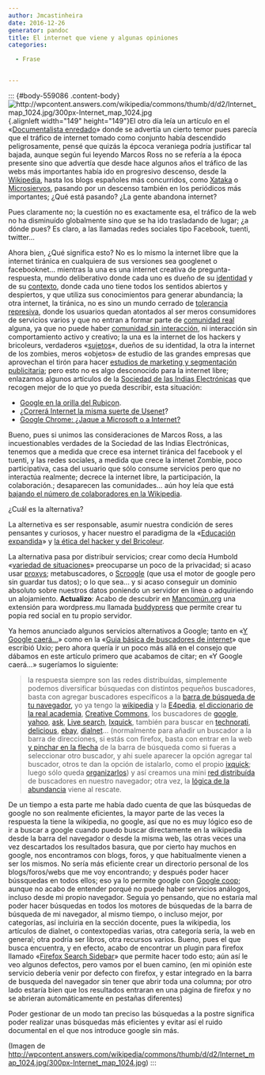 ```yaml
---
author: Jmcastinheira
date: 2016-12-26
generator: pandoc
title: El internet que viene y algunas opiniones
categories:

  - Frase


---
```




::: {#body-559086 .content-body}
![](http://wpcontent.answers.com/wikipedia/commons/thumb/d/d2/Internet_map_1024.jpg/300px-Internet_map_1024.jpg?v=1247268662652 "http://wpcontent.answers.com/wikipedia/commons/thumb/d/d2/Internet_map_1024.jpg/300px-Internet_map_1024.jpg"){.alignleft
width="149" height="149"}El otro día leía un artículo en el
«[Documentalista
enredado](http://www.documentalistaenredado.net/840/esta-bajando-la-audiencia-en-las-webs-los-datos-segun-google-trends/)»
donde se advertía un cierto temor pues parecía que el tráfico de
internet tomado como conjunto había descendido peligrosamente, pensé que
quizás la épcoca veraniega podría justificar tal bajada, aunque según
fui leyendo Marcos Ross no se refería a la época presente sino que
advertía que desde hace algunos años el tráfico de las webs más
importantes había ido en progresivo descenso, desde la
[Wikipedia](http://es.wikipedia.org/), hasta los blogs españoles más
concurridos, como [Xataka](http://www.xataka.com/) o
[Microsiervos](http://www.microsiervos.com/), pasando por un descenso
también en los periódicos más importantes; ¿Qué está pasando? ¿La gente
abandona internet?

Pues claramente no; la cuestión no es exactamente esa, el tráfico de la
web no ha disminuído globalmente sino que se ha ido trasladando de
lugar; ¿a dónde pues? Es claro, a las llamadas redes sociales tipo
Facebook, tuenti, twitter...

Ahora bien, ¿Qué significa esto? No es lo mismo la internet libre que la
internet tiránica en cualquiera de sus versiones sea googlenet o
facebooknet... mientras la una es una internet creativa de
pregunta-respuesta, mundo deliberativo donde cada uno es dueño de su
[identidad](http://entelequia.bligoo.com/content/view/203700/Identidad_e_identitarismo.html)
y de su
[contexto](http://entelequia.bligoo.com/content/view/212361/Problemas-conceptuales-e-impresiones.html),
donde cada uno tiene todos los sentidos abiertos y despiertos, y que
utiliza sus conocimientos para generar abundancia; la otra internet, la
tiránica, no es sino un mundo cerrado de [tolerancia
represiva](https://ssl.scroogle.org/cgi-bin/nbbwssl.cgi), donde los
usuarios quedan atontados al ser meros consumidores de servicios varios
y que no entran a formar parte de [comunidad
real](http://entelequia.bligoo.com/content/view/206271/De_la_Comunidad_y_la_fraternidad.html)
alguna, ya que no puede haber [comunidad sin
interacción](http://entelequia.bligoo.com/content/view/206271/De_la_Comunidad_y_la_fraternidad.html),
ni interacción sin comportamiento activo y creativo; la una es la
internet de los hackers y bricoleurs, verdaderos
«[sujetos](http://entelequia.bligoo.com/content/view/199717/Sobre-identidad-y-sujeto.html)«,
dueños de su identidad, la otra la internet de los zombies, meros
«objetos» de estudio de las grandes empresas que aprovechan el tirón
para hacer [estudios de marketing y segmentación
publicitaria](http://ictnet.es/2007/hacia-la-publicidad-2-0); pero esto
no es algo desconocido para la internet libre; enlazamos algunos
artículos de la [Sociedad de las Indias
Electrónicas](http://www.lasindias.com/) que recogen mejor de lo que yo
pueda describir, esta situación:

-   [Google en la orilla del
    Rubicon](http://www.lasindias.com/google-en-la-otra-orilla-del-rubicon/).
  -   ¿[Correrá Internet la misma suerte de
    Usenet](http://www.lasindias.com/%c2%bfcorrera-internet-la-misma-suerte-de-usenet/)?
  -   [Google Chrome: ¿Jaque a Microsoft o a
    Internet?](http://www.lasindias.com/google-chrome-%c2%bfjaque-a-microsoft-o-a-internet/)

Bueno, pues si unimos las consideraciones de Marcos Ross, a las
incuestionables verdades de la Sociedad de las Indias Electrónicas,
tenemos que a medida que crece esa internet tiránica del facebook y el
tuenti, y las redes sociales, a medida que crece la intenet Zombie, poco
participativa, casa del usuario que sólo consume servicios pero que no
interactúa realmente; decrece la internet libre, la participación, la
colaboración.; desaparecen las comunidades... aún hoy leía que está
[bajando el número de colaboradores en la
Wikipedia](http://entelequia.bligoo.com/content/view/536736/Frase-Celebre-La-educacion-expandida-y-el-cambio.html#content-top).

¿Cuál es la alternativa?

La alternetiva es ser responsable, asumir nuestra condición de seres
pensantes y curiosos, y hacer nuestro el paradigma de la «[Educación
expandida](http://entelequia.bligoo.com/content/view/536736/Frase-Celebre-La-educacion-expandida-y-el-cambio.html#content-top)»
y [la ética del hacker y del
Bricoleur](http://entelequia.bligoo.com/content/view/434867/Arte-y-artesania-y-la-nueva-etica-del-hacker-y-el-bricoleur.html#content-top).

La alternativa pasa por distribuír servicios; crear como decía Humbold
«[variedad de
situaciones](http://entelequia.bligoo.com/content/view/441825/Y-Google-caera.html)»
preocuparse un poco de la privacidad; si acaso usar
[proxys](http://es.wikipedia.org/wiki/Proxy); metabuscadores, o
[Scroogle](http://www.scroogle.org/) (que usa el motor de google pero
sin guardar tus datos); o lo que sea... y si acaso conseguir un dominio
absoluto sobre nuestros datos poniendo un servidor en linea o
adquiriendo un alojamiento. **Actualizo**: Acabo de descubrir en
[Mancomún.org](http://www.mancomun.org/no_cache/actualidade/detalledenova/nova/crea-a-tua-propia-rede-social-con-buddypress/)
una extensión para wordpress.mu llamada
[buddypress](http://es.wikipedia.org/wiki/BuddyPress) que permite crear
tu popia red social en tu propio servidor.

Ya hemos anunciado algunos servicios alternativos a Google; tanto en «[Y
Google
caerá...](http://entelequia.bligoo.com/content/view/441825/Y-Google-caera.html)»
como en la «[Guia básica de buscadores de
internet](http://entelequia.bligoo.com/content/view/136524/BUSCADORES_DE_INTERNET_GUIA_BASICA.html)»
que escribió Uxio; pero ahora quería ir un poco más allá en el consejo
que dábamos en este artículo primero que acabamos de citar; en «Y Google
caerá...» sugeríamos lo siguiente:

> la respuesta siempre son las redes distribuídas, simplemente podemos
> diversificar búsquedas con distintos pequeños buscadores, basta con
> agregar buscadores específicos a la [barra de búsqueda de tu
> navegador,](http://ixquick.com/do/metasearch.pl?query=agregar+a+barra+busqueda+del+navegador&cat=web&pl=ff&language=espanol)
> yo ya tengo la [wikipedia](http://es.wikipedia.org/wiki/Wikipedia) y
> la [E4pedia](http://exploradoreselectronicos.net/e4pedia/Portada), [el
> diccionario de la real
> academia](http://buscon.rae.es/draeI/html/cabecera.htm), [Creative
> Commons](http://search.creativecommons.org/), los buscadores de
> [google](http://www.google.es/), [yahoo](http://es.search.yahoo.com/),
> [ask](http://es.ask.com/), [Live search](http://www.live.com/),
> [Ixquick](http://ixquick.com/), también para buscar en
> [technorati](http://technorati.com/),
> [delicious](http://delicious.com/search),
> [ebay](http://search.ebay.es/),
> [dialnet](http://dialnet.unirioja.es/)... (normalmente para añadir un
> buscador a la barra de direcciones, si estás con firefox, basta con
> entrar en la web [y pinchar en la
> flecha](http://bitelia.com/2007/05/21/motores-de-busqueda-en-firefox/)
> de la barra de búsqueda como si fueras a seleccionar otro buscador, y
> ahi suele aparecer la opción agregar tal buscador, otros te dan la
> opción de istalarlo, como el propio
> [ixquick](http://eu2.ixquick.com/esp/download_ixquick_plugin.html);
> luego sólo queda
> [organizarlos](http://bitelia.com/2008/01/17/organiza-los-motores-de-busqueda-de-firefox/))
> y así creamos una mini [red
> distribuída](http://exploradoreselectronicos.net/wiki/index.php?title=Red_distribuida)
> de buscadores en nuestro navegador; otra vez, la [lógica de la
> abundancia](http://exploradoreselectronicos.net/e4pedia/L%C3%B3gica_de_la_abundancia)
> viene al rescate.

De un tiempo a esta parte me había dado cuenta de que las búsquedas de
google no son realmente eficientes, la mayor parte de las veces la
respuesta la tiene la wikipedia, no google, así que no es muy lógico eso
de ir a buscar a google cuando puedo buscar directamente en la wikipedia
desde la barra del navegador o desde la misma web, las otras veces una
vez descartados los resultados basura, que por cierto hay muchos en
google, nos encontramos con blogs, foros, y que habitualmente vienen a
ser los mismos. No sería más eficiente crear un directorio personal de
los blogs/foros/webs que me voy encontrando; y después poder hacer
bússquedas en todos ellos; eso ya lo permite google con [Google
coop](http://www.google.com/coop/cse/?hl=es); aunque no acabo de
entender porqué no puede haber servicios análogos, incluso desde mi
propio navegador. Seguía yo pensando, que no estaría mal poder hacer
búsquedas en todos los motores de búsquedas de la barra de búsqueda de
mi navegador, al mismo tiempo, o incluso mejor, por categorías, así
incluiria en la sección docente, pues la wikipedia, los artículos de
dialnet, o contextopedias varias, otra categoría sería, la web en
general; otra podría ser libros, otra recursos varios. Bueno, pues el
que busca encuentra, y en efecto, acabo de encontrar un plugin para
firefox llamado «[Firefox Search
Sidebar](https://addons.mozilla.org/es-ES/firefox/addon/1271)» que
permite hacer todo esto; aún así le veo algunos defectos, pero vamos por
el buen camino, (en mi opinión este servicio debería venir por defecto
con firefox, y estar integrado en la barra de busqueda del navegador sin
tener que abrir toda una columna; por otro lado estaría bien que los
resultados entraran en una página de firefox y no se abrieran
automáticamente en pestañas diferentes)

Poder gestionar de un modo tan preciso las búsquedas a la postre
significa poder realizar unas búsquedas más eficientes y evitar así el
ruido documental en el que nos introduce google sin más.

(Imagen de
<http://wpcontent.answers.com/wikipedia/commons/thumb/d/d2/Internet_map_1024.jpg/300px-Internet_map_1024.jpg>)
:::
